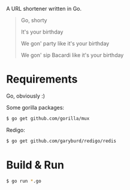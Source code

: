 A URL shortener written in Go.

> Go, shorty
>
> It's your birthday
>
> We gon' party like it's your birthday
>
> We gon' sip Bacardi like it's your birthday

# Requirements #

Go, obviously :)

Some gorilla packages:

```bash
$ go get github.com/gorilla/mux
```

Redigo:

```bash
$ go get github.com/garyburd/redigo/redis
```

# Build & Run #

```bash
$ go run *.go
```
